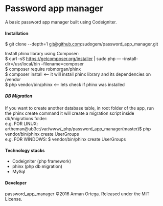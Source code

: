 # Password app manager
A basic password app manager built using Codeigniter.    

#### Installation  
$ git clone --depth=1 git@github.com:sudogem/password_app_manager.git      


Install phinx library using Composer:   
$ curl -sS https://getcomposer.org/installer | sudo php — –install-dir=/usr/local/bin –filename=composer    
$ composer require robmorgan/phinx    
$ composer install         <-- it will install phinx library and its dependencies on /vendor    
$ php vendor/bin/phinx     <-- lets check if phinx was installed    

##### DB Migration     
If you want to create another database table, in root folder of the app, run the phinx create command it will create a migration script inside db/migrations folder:    
e.g. FOR LINUX: artheman@ub3c:/var/www/_php/password_app_manager(master)$ php vendor/bin/phinx create UserGroups     
e.g. FOR WINDOWS: $ vendor/bin/phinx create UserGroups    

#### Technology stacks   
* Codeigniter (php framework)
* phinx (php db migration)
* MySql

#### Developer    
password_app_manager &copy;2016 Arman Ortega. Released under the MIT License.    
